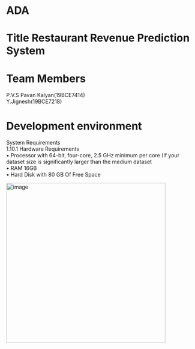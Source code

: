 # ADA

# Title Restaurant Revenue Prediction System


# Team Members

P.V.S Pavan Kalyan(19BCE7414)<br>
Y.Jignesh(19BCE7218)


# Development environment

System Requirements<br>
1.10.1 Hardware Requirements<br>
• Processor with 64-bit, four-core, 2.5 GHz minimum per core (If your dataset size is
significantly larger than the medium dataset<br>
• RAM 16GB<br>
• Hard Disk with 80 GB Of Free Space<br>

<img width="424" alt="image" src="https://user-images.githubusercontent.com/56973182/169707376-a60b58ab-faa4-4354-a279-d9b2a669f45c.png">
